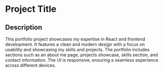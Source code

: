 # Project Title

## Description
This portfolio project showcases my expertise in React and frontend development. It features a clean and modern design with a focus on usability and showcasing my skills and projects. The portfolio includes sections such as an about me page, projects showcase, skills section, and contact information. The UI is responsive, ensuring a seamless experience across different devices.
